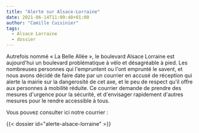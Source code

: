```yaml
---
title: "Alerte sur Alsace-Lorraine"
date: 2021-06-14T11:09:48+01:00
author: "Camille Cuisinier"
tags:
  - Alsace Lorraine
  - dossier
---
```


Autrefois nommé « La Belle Allée », le boulevard Alsace Lorraine est aujourd'hui un boulevard problématique à vélo et désagréable à pied. Les nombreuses personnes qui l'empruntent ou l'ont emprunté le savent, et nous avons décidé de faire date par un courrier en accusé de réception qui alerte la mairie sur la dangerosité de cet axe, et le peu de respect qu'il offre aux personnes à mobilité réduite. Ce courrier demande de prendre des mesures d'urgence pour la sécurité, et d'envisager rapidement d'autres mesures pour le rendre accessible à tous.

Vous pouvez consulter ici notre courrier :

<div class="pure-g trombi">
{{< dossier id="alerte-alsace-lorraine"  >}}
</div>

